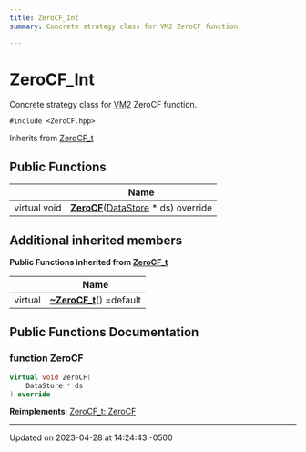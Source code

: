 ```yaml
---
title: ZeroCF_Int
summary: Concrete strategy class for VM2 ZeroCF function. 

---
```


# ZeroCF_Int



Concrete strategy class for [VM2](Classes/class_v_m2.md) ZeroCF function. 


`#include <ZeroCF.hpp>`

Inherits from [ZeroCF_t](Classes/class_zero_c_f__t.md)

## Public Functions

|                | Name           |
| -------------- | -------------- |
| virtual void | **[ZeroCF](Classes/class_zero_c_f___int.md#function-zerocf)**([DataStore](Classes/class_data_store.md) * ds) override |

## Additional inherited members

**Public Functions inherited from [ZeroCF_t](Classes/class_zero_c_f__t.md)**

|                | Name           |
| -------------- | -------------- |
| virtual | **[~ZeroCF_t](Classes/class_zero_c_f__t.md#function-~zerocf-t)**() =default |


## Public Functions Documentation

### function ZeroCF

```cpp
virtual void ZeroCF(
    DataStore * ds
) override
```


**Reimplements**: [ZeroCF_t::ZeroCF](Classes/class_zero_c_f__t.md#function-zerocf)


-------------------------------

Updated on 2023-04-28 at 14:24:43 -0500